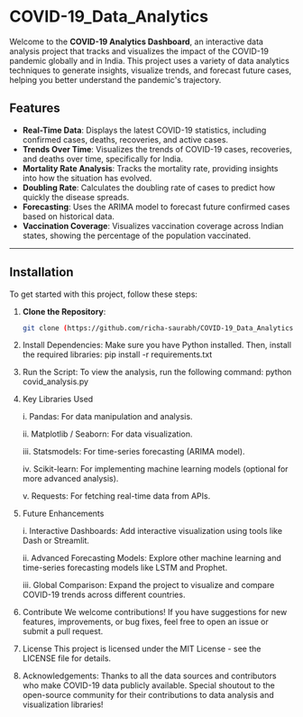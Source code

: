 # COVID-19_Data_Analytics
Welcome to the **COVID-19 Analytics Dashboard**, an interactive data analysis project that tracks and visualizes the impact of the COVID-19 pandemic globally and in India. This project uses a variety of data analytics techniques to generate insights, visualize trends, and forecast future cases, helping you better understand the pandemic's trajectory.


## Features

- **Real-Time Data**: Displays the latest COVID-19 statistics, including confirmed cases, deaths, recoveries, and active cases.
- **Trends Over Time**: Visualizes the trends of COVID-19 cases, recoveries, and deaths over time, specifically for India.
- **Mortality Rate Analysis**: Tracks the mortality rate, providing insights into how the situation has evolved.
- **Doubling Rate**: Calculates the doubling rate of cases to predict how quickly the disease spreads.
- **Forecasting**: Uses the ARIMA model to forecast future confirmed cases based on historical data.
- **Vaccination Coverage**: Visualizes vaccination coverage across Indian states, showing the percentage of the population vaccinated.

---

## Installation

To get started with this project, follow these steps:

1. **Clone the Repository**:
   ```bash
   git clone (https://github.com/richa-saurabh/COVID-19_Data_Analytics.git)
2. Install Dependencies: Make sure you have Python installed. Then, install the required libraries:
   pip install -r requirements.txt

3. Run the Script: To view the analysis, run the following command:
   python covid_analysis.py
4. Key Libraries Used
   
   i. Pandas: For data manipulation and analysis.
   
   ii. Matplotlib / Seaborn: For data visualization.
   
   iii. Statsmodels: For time-series forecasting (ARIMA model).
   
   iv. Scikit-learn: For implementing machine learning models (optional for more advanced analysis).
   
   v. Requests: For fetching real-time data from APIs.

6. Future Enhancements

   i. Interactive Dashboards: Add interactive visualization using tools like Dash or Streamlit.
   
   ii. Advanced Forecasting Models: Explore other machine learning and time-series forecasting models like LSTM and Prophet.
   
   iii. Global Comparison: Expand the project to visualize and compare COVID-19 trends across different countries.

8. Contribute
   We welcome contributions! If you have suggestions for new features, improvements, or bug fixes, feel free to open an 
   issue or submit a pull request.

9. License
   This project is licensed under the MIT License - see the LICENSE file for details.

10. Acknowledgements: Thanks to all the data sources and contributors who make COVID-19 data publicly available.
   Special shoutout to the open-source community for their contributions to data analysis and visualization libraries!
